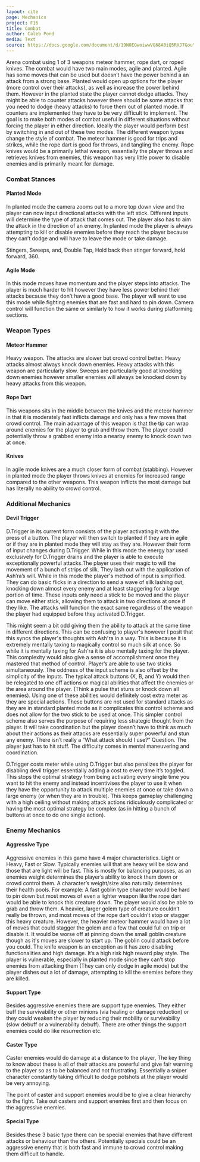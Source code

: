 ```yaml
---
layout: cite
page: Mechanics
project: F16
title: Combat
author: Caleb Pond
media: Text
source: https://docs.google.com/document/d/19N0EGwoiwwVG68A0iQ5RXJ7GouYMdKRgsylGBB4KdBw/edit?usp=sharing
---
```

Arena combat using 1 of 3 weapons meteor hammer, rope dart, or roped knives. The combat would have two main modes, agile and planted. Agile has some moves that can be used but doesn’t have the power behind a an attack from a strong base. Planted would open up options for the player (more control over their attacks), as well as increase the power behind them. However in the planted state the player cannot dodge attacks. They might be able to counter attacks however there should be some attacks that you need to dodge (heavy attacks) to force them out of planted mode. If counters are implemented they have to be very difficult to implement. The goal is to make both modes of combat useful in different situations without forcing the player in either direction. Ideally the player would perform best by switching in and out of these two modes. The different weapon types change the style of combat. The meteor hammer is good for trips and strikes, while the rope dart is good for throws, and tangling the enemy. Rope knives would be a primarily lethal weapon, essentially the player throws and retrieves knives from enemies, this weapon has very little power to disable enemies and is primarily meant for damage.

### Combat Stances

#### Planted Mode

In planted mode the camera zooms out to a more top down view and the player can now input directional attacks with the left stick. Different inputs will determine the type of attack that comes out. The player also has to aim the attack in the direction of an enemy. In planted mode the player is always attempting to kill or disable enemies before they reach the player because they can’t dodge and will have to leave the mode or take damage.

Stingers, Sweeps, and, Double Tap, Hold back then stinger forward, hold forward, 360.

#### Agile Mode

In this mode moves have momentum and the player steps into attacks. The player is much harder to hit however they have less power behind their attacks because they don’t have a good base. The player will want to use this mode while fighting enemies that are fast and hard to pin down. Camera control will function the same or similarly to how it works during platforming sections.

### Weapon Types

#### Meteor Hammer

Heavy weapon. The attacks are slower but crowd control better. Heavy attacks almost always knock down enemies. Heavy attacks with this weapon are particularly slow. Sweeps are particularly good at knocking down enemies however smaller enemies will always be knocked down by heavy attacks from this weapon.

#### Rope Dart

This weapons sits in the middle between the knives and the meteor hammer in that it is moderately fast inflicts damage and only has a few moves that crowd control. The main advantage of this weapon is that the tip can wrap around enemies for the player to grab and throw them. The player could potentially throw a grabbed enemy into a nearby enemy to knock down two at once.

#### Knives

In agile mode knives are a much closer form of combat (stabbing). However in planted mode the player throws knives at enemies for increased range compared to the other weapons. This weapon inflicts the most damage but has literally no ability to crowd control.

### Additional Mechanics

#### Devil Trigger

D.Trigger in its current form consists of the player activating it with the press of a button. The player will then switch to planted if they are in agile or if they are in planted mode they will stay as they are. However their form of input changes during D.Trigger. While in this mode the energy bar used exclusively for D.Trigger drains and the player is able to execute exceptionally powerful attacks.The player uses their magic to will the movement of a bunch of strips of silk. They lash out with the application of Ash’ra’s will. While in this mode the player's method of input is simplified. They can do basic flicks in a direction to send a wave of silk lashing out, knocking down almost every enemy and at least staggering for a large portion of time. These inputs only need a stick to be moved and the player can move either stick, allowing them to attack in two directions at once if they like. The attacks will function the exact same regardless of the weapon the player had equipped before they activated D.Trigger.

This might seem a bit odd giving them the ability to attack at the same time in different directions. This can be confusing to player's however I posit that this syncs the player's thoughts with Ash'ra in a way. This is because it is extremely mentally taxing to magically control so much silk at once. So while it is mentally taxing for Ash'ra it is also mentally taxing for the player. This complexity would also give a sense of accomplishment once they mastered that method of control. Player’s are able to use two sticks simultaneously. The oddness of the input scheme is also offset by the simplicity of the inputs. The typical attack buttons (X, B, and Y) would then be relegated to one off actions or magical abilities that affect the enemies or the area around the player. (Think a pulse that stuns or knock down all enemies). Using one of these abilities would definitely cost extra meter as they are special actions. These buttons are not used for standard attacks as they are in standard planted mode as it complicates this control scheme and does not allow for the two stick to be used at once. This simpler control scheme also serves the purpose of requiring less strategic thought from the player. It will take coordination but the player doesn’t have to think as much about their actions as their attacks are essentially super powerful and stun any enemy. There isn’t really a “What attack should I use?” Question. The player just has to hit stuff. The difficulty comes in mental maneuvering and coordination.

D.Trigger costs meter while using D.Trigger but also penalizes the player for disabling devil trigger essentially adding a cost to every time it’s toggled. This stops the optimal strategy from being activating every single time you want to hit the enemy and instead incentivises the player to use it when they have the opportunity to attack multiple enemies at once or take down a large enemy (or when they are in trouble). This keeps gameplay challenging with a high ceiling without making attack actions ridiculously complicated or having the most optimal strategy be complex (as in hitting a bunch of buttons at once to do one single action).

### Enemy Mechanics

#### Aggressive Type

Aggressive enemies in this game have 4  major characteristics. Light or Heavy, Fast or Slow. Typically enemies will that are heavy will be slow and those that are light will be fast. This is mostly for balancing purposes, as an enemies weight determines the player’s ability to knock them down or crowd control them. A character’s weight/size also naturally determines their health pools. For example: A fast goblin type character would be hard to pin down but most moves of even a lighter weapon like the rope dart would be able to knock this creature down. The player would also be able to grab and throw them. A heavier, larger golem type of creature couldn’t really be thrown, and most moves of the rope dart couldn’t stop or stagger this heavy creature. However, the heavier meteor hammer would have a lot of moves that could stagger the golem and a few that could full on trip or disable it. It would be worse off at pinning down the small goblin creature though as it's moves are slower to start up. The goblin could attack before you could. The knife weapon is an exception as it has zero disabling functionalities and high damage. It’s a high risk high reward play style. The player is vulnerable, especially in planted mode since they can’t stop enemies from attacking them (They can only dodge in agile mode) but the player dishes out a lot of damage, attempting to kill the enemies before they are killed.

#### Support Type

Besides aggressive enemies there are support type enemies. They either buff the survivability or other minions (via healing or damage reduction) or they could weaken the player by reducing their mobility or survivability (slow debuff or a vulnerability debuff). There are other things the support enemies could do like resurrection etc.

#### Caster Type

Caster enemies would do damage at a distance to the player, The key thing to know about these is all of their attacks are powerful and give fair warning to the player so as to be balanced and not frustrating. Essentially a sniper character constantly taking difficult to dodge potshots at the player would be very annoying.

The point of caster and support enemies would be to give a clear hierarchy to the fight. Take out casters and support enemies first and then focus on the aggressive enemies.

#### Special Type

Besides these 3 basic type there can be special enemies that have different attacks or behaviour than the others. Potentially specials could be an aggressive enemy that is both fast and immune to crowd control making them difficult to handle.
